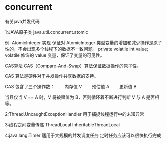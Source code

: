 # concurrent
有关java并发代码

1:JAVA原子类
java.util.concurrent.atomic

例: AtomicInteger 实现
保证对 AtomicInteger 类型变量的增加和减少操作是原子性的，不会出现多个线程下的数据不一致问题。
private volatile int value;
volatile 修饰的 value 变量，保证了变量的可见性。

CAS算法
CAS（Compare-And-Swap）算法保证数据操作的原子性。

CAS 算法是硬件对于并发操作共享数据的支持。

CAS 包含了三个操作数：
　　内存值 V
　　预估值 A
　　更新值 B

当且仅当 V == A 时，V 将被赋值为 B，否则循环着不断进行判断 V 与 A 是否相等。


2:Thread.UncaughtExceptionHandler 用于捕捉线程运行中的未知异常

3:线程之间变量传递 ThreadLocal InheritableThreadLocal 

4:java.lang.Timer 适用于大规模的并发调度任务 定时任务应该可以很快执行完成


